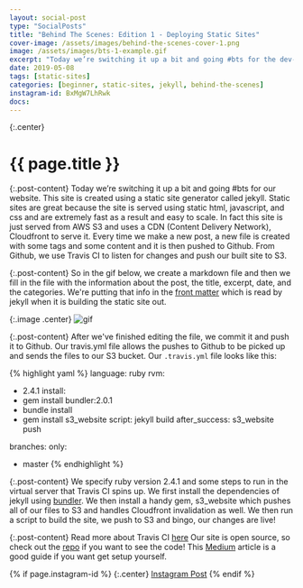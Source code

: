 ```yaml
---
layout: social-post
type: "SocialPosts"
title: "Behind The Scenes: Edition 1 - Deploying Static Sites"
cover-image: /assets/images/behind-the-scenes-cover-1.png
image: /assets/images/bts-1-example.gif
excerpt: "Today we’re switching it up a bit and going #bts for the dev-diaries.com website."
date: 2019-05-08
tags: [static-sites]
categories: [beginner, static-sites, jekyll, behind-the-scenes]
instagram-id: BxMgW7LhRwk
docs: 
---
```

{:.center}
# {{ page.title }}

{:.post-content}
Today we’re switching it up a bit and going #bts for our website.
This site is created using a static site generator called jekyll. 
Static sites are great because the site is served using static html, javascript, 
and css and are extremely fast as a result and easy to scale. In fact 
this site is just served from AWS S3 and uses a CDN (Content Delivery Network), 
Cloudfront to serve it. Every time we make a new post, a new file is created 
with some tags and some content and it is then pushed to Github. From Github, 
we use Travis CI to listen for changes and push our built site to S3.

{:.post-content}
So in the gif below, we create a markdown file and then we fill in the file with 
the information about the post, the title, excerpt, date, and the categories.
We're putting that info in the <a href="https://jekyllrb.com/docs/front-matter/" target="_blank">front matter</a>
which is read by jekyll when it is building the static site out.

{:.image .center}
![gif]({{page.image}})

{:.post-content}
After we've finished editing the file, we commit it and push it to Github. Our travis.yml
file allows the pushes to Github to be picked up and sends the files to our S3 bucket.
Our `.travis.yml` file looks like this:

{% highlight yaml %}
language: ruby
rvm:
  - 2.4.1
install: 
  - gem install bundler:2.0.1
  - bundle install 
  - gem install s3_website
script: jekyll build
after_success: s3_website push

branches:
  only:
  - master
{% endhighlight %}

{:.post-content}
We specify ruby version 2.4.1 and some steps to run in the virtual server that Travis
CI spins up. We first install the dependencies of jekyll using <a href="https://bundler.io/" target="_blank">bundler</a>.
We then install a handy gem, s3_website which pushes all of our files to S3 and handles
Cloudfront invalidation as well. We then run a script to build the site, we push to S3 and bingo, our changes are live!

{:.post-content}
Read more about Travis CI <a href="https://docs.travis-ci.com/" target="_blank">here</a>
Our site is open source, so check out the <a href="http://github.com/dev-diaries/web" target="_blank">repo</a>
if you want to see the code! This <a href="https://medium.com/@michal.frystacky/static-site-github-to-s3-770953a90f67" target="_blank">Medium</a>
article is a good guide if you want get setup yourself.

{% if page.instagram-id %}
{:.center}
<a class="insta-link" href="https://www.instagram.com/p/{{page.instagram-id}}" target="_blank">Instagram Post</a>
{% endif %}

